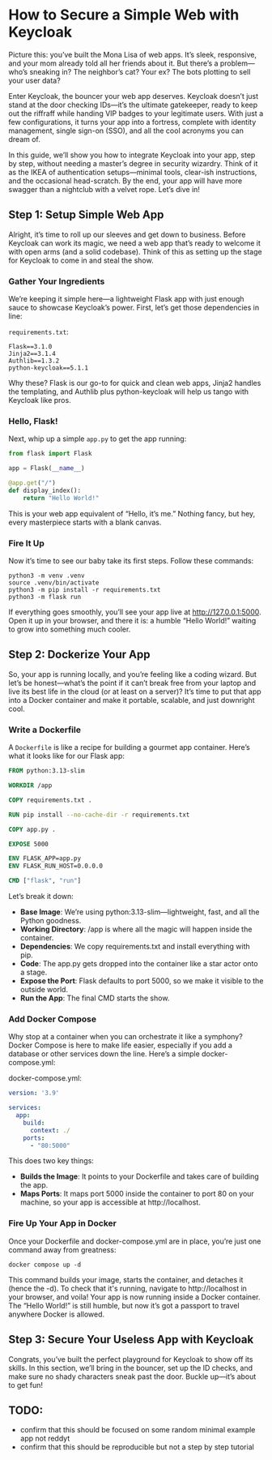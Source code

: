 # How to Secure a Simple Web with Keycloak

Picture this: you’ve built the Mona Lisa of web apps. It’s sleek, responsive, and your mom already told all her friends about it. 
But there’s a problem—who’s sneaking in? The neighbor’s cat? Your ex? The bots plotting to sell your user data?

Enter Keycloak, the bouncer your web app deserves. 
Keycloak doesn’t just stand at the door checking IDs—it’s the ultimate gatekeeper, ready to keep out the riffraff while handing VIP badges to your legitimate users. 
With just a few configurations, it turns your app into a fortress, complete with identity management, single sign-on (SSO), and all the cool acronyms you can dream of.

In this guide, we’ll show you how to integrate Keycloak into your app, step by step, without needing a master’s degree in security wizardry. 
Think of it as the IKEA of authentication setups—minimal tools, clear-ish instructions, and the occasional head-scratch. 
By the end, your app will have more swagger than a nightclub with a velvet rope. Let’s dive in!

## Step 1: Setup Simple Web App
Alright, it’s time to roll up our sleeves and get down to business. Before Keycloak can work its magic, we need a web app that’s ready to welcome it with open arms (and a solid codebase). Think of this as setting up the stage for Keycloak to come in and steal the show.  

### Gather Your Ingredients  

We’re keeping it simple here—a lightweight Flask app with just enough sauce to showcase Keycloak’s power. First, let’s get those dependencies in line:  

`requirements.txt`:  
```text
Flask==3.1.0
Jinja2==3.1.4
Authlib==1.3.2
python-keycloak==5.1.1
```
Why these? Flask is our go-to for quick and clean web apps, Jinja2 handles the templating, and Authlib plus python-keycloak will help us tango with Keycloak like pros.
### Hello, Flask!

Next, whip up a simple `app.py` to get the app running:
```python
from flask import Flask

app = Flask(__name__)

@app.get("/")
def display_index():
    return "Hello World!"
```
This is your web app equivalent of “Hello, it’s me.” Nothing fancy, but hey, every masterpiece starts with a blank canvas.

### Fire It Up
Now it’s time to see our baby take its first steps. Follow these commands:
```shell
python3 -m venv .venv
source .venv/bin/activate
python3 -m pip install -r requirements.txt
python3 -m flask run
```
If everything goes smoothly, you’ll see your app live at http://127.0.0.1:5000. 
Open it up in your browser, and there it is: a humble “Hello World!” waiting to grow into something much cooler.

## Step 2: Dockerize Your App

So, your app is running locally, and you’re feeling like a coding wizard. 
But let’s be honest—what’s the point if it can’t break free from your laptop and live its best life in the cloud (or at least on a server)? 
It’s time to put that app into a Docker container and make it portable, scalable, and just downright cool.

### Write a Dockerfile  

A `Dockerfile` is like a recipe for building a gourmet app container. Here’s what it looks like for our Flask app:

```dockerfile
FROM python:3.13-slim

WORKDIR /app

COPY requirements.txt .

RUN pip install --no-cache-dir -r requirements.txt

COPY app.py .

EXPOSE 5000

ENV FLASK_APP=app.py
ENV FLASK_RUN_HOST=0.0.0.0

CMD ["flask", "run"]
```

Let’s break it down:
 - **Base Image**: We’re using python:3.13-slim—lightweight, fast, and all the Python goodness.
 - **Working Directory**: /app is where all the magic will happen inside the container.
 - **Dependencies**: We copy requirements.txt and install everything with pip.
 - **Code**: The app.py gets dropped into the container like a star actor onto a stage.
 - **Expose the Port**: Flask defaults to port 5000, so we make it visible to the outside world.
 - **Run the App**: The final CMD starts the show.

### Add Docker Compose

Why stop at a container when you can orchestrate it like a symphony? 
Docker Compose is here to make life easier, especially if you add a database or other services down the line. 
Here’s a simple docker-compose.yml:

docker-compose.yml:
```yaml
version: '3.9'

services:
  app:
    build:
      context: ./
    ports:
      - "80:5000"
```

This does two key things:
 - **Builds the Image**: It points to your Dockerfile and takes care of building the app.
 - **Maps Ports**: It maps port 5000 inside the container to port 80 on your machine, so your app is accessible at http://localhost.

### Fire Up Your App in Docker

Once your Dockerfile and docker-compose.yml are in place, you’re just one command away from greatness:

```shell
docker compose up -d
```

This command builds your image, starts the container, and detaches it (hence the -d). 
To check that it's running, navigate to http://localhost in your browser, and voila! 
Your app is now running inside a Docker container. 
The “Hello World!” is still humble, but now it’s got a passport to travel anywhere Docker is allowed.

## Step 3: Secure Your Useless App with Keycloak

Congrats, you’ve built the perfect playground for Keycloak to show off its skills. 
In this section, we’ll bring in the bouncer, set up the ID checks, and make sure no shady characters sneak past the door. 
Buckle up—it’s about to get fun!






## TODO:
- confirm that this should be focused on some random minimal example app not reddyt
- confirm that this should be reproducible but not a step by step tutorial
